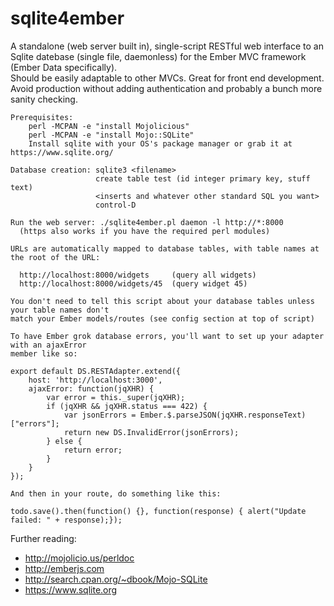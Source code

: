 # sqlite4ember

A standalone (web server built in), single-script RESTful web interface to an Sqlite 
datebase (single file, daemonless) for the Ember MVC framework (Ember Data specifically).  
Should be easily adaptable to other MVCs.  Great for front end development.  Avoid 
production without adding authentication and probably a bunch more sanity checking.

```
Prerequisites: 
    perl -MCPAN -e "install Mojolicious"
    perl -MCPAN -e "install Mojo::SQLite"
    Install sqlite with your OS's package manager or grab it at https://www.sqlite.org/
```

```
Database creation: sqlite3 <filename>
                   create table test (id integer primary key, stuff text)
                   <inserts and whatever other standard SQL you want>
                   control-D

Run the web server: ./sqlite4ember.pl daemon -l http://*:8000
  (https also works if you have the required perl modules)
```

```
URLs are automatically mapped to database tables, with table names at the root of the URL:

  http://localhost:8000/widgets     (query all widgets)
  http://localhost:8000/widgets/45  (query widget 45)

You don't need to tell this script about your database tables unless your table names don't
match your Ember models/routes (see config section at top of script)
```

```
To have Ember grok database errors, you'll want to set up your adapter with an ajaxError
member like so:

export default DS.RESTAdapter.extend({
    host: 'http://localhost:3000',
    ajaxError: function(jqXHR) {
        var error = this._super(jqXHR);
        if (jqXHR && jqXHR.status === 422) {
            var jsonErrors = Ember.$.parseJSON(jqXHR.responseText)["errors"]; 
            return new DS.InvalidError(jsonErrors);
        } else {
            return error;
        }
    }
});

And then in your route, do something like this:

todo.save().then(function() {}, function(response) { alert("Update failed: " + response);});
```

Further reading: 
* http://mojolicio.us/perldoc
* http://emberjs.com
* http://search.cpan.org/~dbook/Mojo-SQLite   
* https://www.sqlite.org
